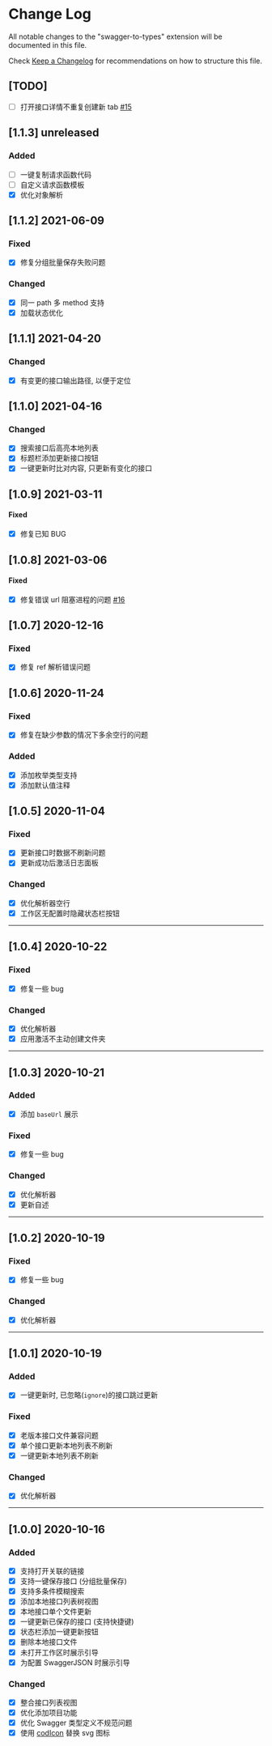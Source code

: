 # Change Log

All notable changes to the "swagger-to-types" extension will be documented in this file.

Check [Keep a Changelog](http://keepachangelog.com/) for recommendations on how to structure this file.

## [TODO]

- [ ] 打开接口详情不重复创建新 tab [#15](https://github.com/lanten/swagger-to-types/issues/15)

## [1.1.3] unreleased

### Added

- [ ] 一键复制请求函数代码
- [ ] 自定义请求函数模板
- [x] 优化对象解析

## [1.1.2] 2021-06-09

### Fixed

- [x] 修复分组批量保存失败问题

### Changed

- [x] 同一 path 多 method 支持
- [x] 加载状态优化

## [1.1.1] 2021-04-20

### Changed

- [x] 有变更的接口输出路径, 以便于定位

## [1.1.0] 2021-04-16

### Changed

- [x] 搜索接口后高亮本地列表
- [x] 标题栏添加更新接口按钮
- [x] 一键更新时比对内容, 只更新有变化的接口

## [1.0.9] 2021-03-11

#### Fixed

- [x] 修复已知 BUG

## [1.0.8] 2021-03-06

#### Fixed

- [x] 修复错误 url 阻塞进程的问题 [#16](https://github.com/lanten/swagger-to-types/issues/16)

## [1.0.7] 2020-12-16

### Fixed

- [x] 修复 ref 解析错误问题

## [1.0.6] 2020-11-24

### Fixed

- [x] 修复在缺少参数的情况下多余空行的问题

### Added

- [x] 添加枚举类型支持
- [x] 添加默认值注释

## [1.0.5] 2020-11-04

### Fixed

- [x] 更新接口时数据不刷新问题
- [x] 更新成功后激活日志面板

### Changed

- [x] 优化解析器空行
- [x] 工作区无配置时隐藏状态栏按钮

---

## [1.0.4] 2020-10-22

### Fixed

- [x] 修复一些 bug

### Changed

- [x] 优化解析器
- [x] 应用激活不主动创建文件夹

---

## [1.0.3] 2020-10-21

### Added

- [x] 添加 `baseUrl` 展示

### Fixed

- [x] 修复一些 bug

### Changed

- [x] 优化解析器
- [x] 更新自述

---

## [1.0.2] 2020-10-19

### Fixed

- [x] 修复一些 bug

### Changed

- [x] 优化解析器

---

## [1.0.1] 2020-10-19

### Added

- [x] 一键更新时, 已忽略(`ignore`)的接口跳过更新

### Fixed

- [x] 老版本接口文件兼容问题
- [x] 单个接口更新本地列表不刷新
- [x] 一键更新本地列表不刷新

### Changed

- [x] 优化解析器

---

## [1.0.0] 2020-10-16

### Added

- [x] 支持打开关联的链接
- [x] 支持一键保存接口 (分组批量保存)
- [x] 支持多条件模糊搜索
- [x] 添加本地接口列表树视图
- [x] 本地接口单个文件更新
- [x] 一键更新已保存的接口 (支持快捷键)
- [x] 状态栏添加一键更新按钮
- [x] 删除本地接口文件
- [x] 未打开工作区时展示引导
- [x] 为配置 SwaggerJSON 时展示引导

### Changed

- [x] 整合接口列表视图
- [x] 优化添加项目功能
- [x] 优化 Swagger 类型定义不规范问题
- [x] 使用 [codIcon](https://microsoft.github.io/vscode-codicons/dist/codicon.html) 替换 svg 图标
